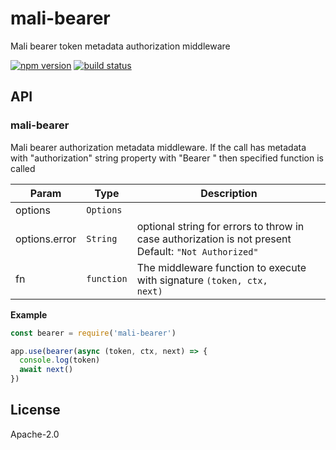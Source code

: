 # mali-bearer

Mali bearer token metadata authorization middleware

[![npm version](https://img.shields.io/npm/v/mali-bearer.svg?style=flat-square)](https://www.npmjs.com/package/mali-bearer)
[![build status](https://img.shields.io/travis/malijs/bearer/master.svg?style=flat-square)](https://travis-ci.org/malijs/bearer)

## API

<a name="module_mali-bearer"></a>

### mali-bearer
Mali bearer authorization metadata middleware.
If the call has metadata with "authorization" string property with "Bearer <token>" then specified function is called


| Param | Type | Description |
| --- | --- | --- |
| options | <code>Options</code> |  |
| options.error | <code>String</code> | optional string for errors to throw in case authorization is not present                               Default: <code>"Not Authorized"</code> |
| fn | <code>function</code> | The middleware function to execute with signature <code>(token, ctx, next)</code> |

**Example**  

```js
const bearer = require('mali-bearer')

app.use(bearer(async (token, ctx, next) => {
  console.log(token)
  await next()
})
```

## License

  Apache-2.0
